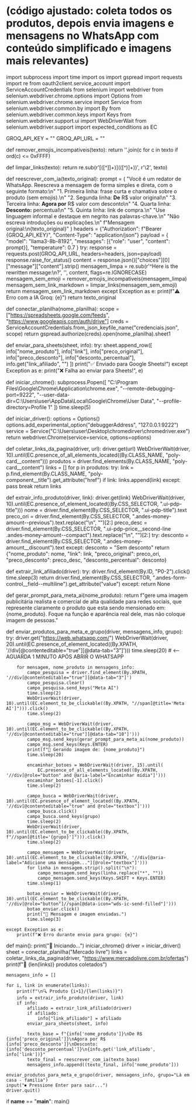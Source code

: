 # (código ajustado: coleta todos os produtos, depois envia imagens e mensagens no WhatsApp com conteúdo simplificado e imagens mais relevantes)
import subprocess
import time
import os
import gspread
import requests
import re
from oauth2client.service_account import ServiceAccountCredentials
from selenium import webdriver
from selenium.webdriver.chrome.options import Options
from selenium.webdriver.chrome.service import Service
from selenium.webdriver.common.by import By
from selenium.webdriver.common.keys import Keys
from selenium.webdriver.support.ui import WebDriverWait
from selenium.webdriver.support import expected_conditions as EC

GROQ_API_KEY = ""
GROQ_API_URL = ""

def remover_emojis_incompativeis(texto):
    return ''.join(c for c in texto if ord(c) <= 0xFFFF)

def limpar_links(texto):
    return re.sub(r'\[([^\]]+)\]\(([^\)]+)\)', r'\2', texto)

def reescrever_com_ia(texto_original):
    prompt = (
        "Você é um redator de WhatsApp. Reescreva a mensagem de forma simples e direta, com o seguinte formato:\n"
        "1. Primeira linha: frase curta e chamativa sobre o produto (sem emojis).\n"
        "2. Segunda linha: **De** R$ valor original\n"
        "3. Terceira linha: **Agora por** R$ valor com desconto\n"
        "4. Quarta linha: **Desconto:** percentual\n"
        "5. Quinta linha: link de compra.\n"
        "Use linguagem informal e destaque em negrito nas palavras-chave.\n"
        "Não escreva introduções ou explicações.\n"
        f"Mensagem original:\n{texto_original}"
    )
    headers = {"Authorization": f"Bearer {GROQ_API_KEY}", "Content-Type": "application/json"}
    payload = {
        "model": "llama3-8b-8192",
        "messages": [{"role": "user", "content": prompt}],
        "temperature": 0.7
    }
    try:
        response = requests.post(GROQ_API_URL, headers=headers, json=payload)
        response.raise_for_status()
        content = response.json()["choices"][0]["message"]["content"].strip()
        mensagem_limpa = re.sub(r'^Here is the rewritten message:\n?', '', content, flags=re.IGNORECASE)
        mensagem_sem_emoji = remover_emojis_incompativeis(mensagem_limpa)
        mensagem_sem_link_markdown = limpar_links(mensagem_sem_emoji)
        return mensagem_sem_link_markdown
    except Exception as e:
        print(f"⚠️ Erro com a IA Groq: {e}")
        return texto_original

def conectar_planilha(nome_planilha):
    scope = ["https://spreadsheets.google.com/feeds", "https://www.googleapis.com/auth/drive"]
    creds = ServiceAccountCredentials.from_json_keyfile_name("credenciais.json", scope)
    return gspread.authorize(creds).open(nome_planilha).sheet1

def enviar_para_sheets(sheet, info):
    try:
        sheet.append_row([
            info["nome_produto"], info["link"], info["preco_original"], info["preco_desconto"],
            info["desconto_percentual"], info.get("link_afiliado", "")
        ])
        print("✅ Enviado para Google Sheets!")
    except Exception as e:
        print("❌ Falha ao enviar para Sheets!", e)

def iniciar_chrome():
    subprocess.Popen([
        "C:\\Program Files\\Google\\Chrome\\Application\\chrome.exe",
        "--remote-debugging-port=9222",
        "--user-data-dir=C:\\Users\\user\\AppData\\Local\\Google\\Chrome\\User Data",
        "--profile-directory=Profile 1"
    ])
    time.sleep(5)

def iniciar_driver():
    options = Options()
    options.add_experimental_option("debuggerAddress", "127.0.0.1:9222")
    service = Service("C:\\Users\\user\\Desktop\\chromedirver\\chromedriver.exe")
    return webdriver.Chrome(service=service, options=options)

def coletar_links_da_pagina(driver, url):
    driver.get(url)
    WebDriverWait(driver, 10).until(EC.presence_of_all_elements_located((By.CLASS_NAME, "poly-card__content")))
    produtos = driver.find_elements(By.CLASS_NAME, "poly-card__content")
    links = []
    for p in produtos:
        try:
            link = p.find_element(By.CLASS_NAME, "poly-component__title").get_attribute("href")
            if link: links.append(link)
        except: pass
        break
    return links

def extrair_info_produto(driver, link):
    driver.get(link)
    WebDriverWait(driver, 10).until(EC.presence_of_element_located((By.CSS_SELECTOR, ".ui-pdp-title")))
    nome = driver.find_element(By.CSS_SELECTOR, ".ui-pdp-title").text
    preco_ori = driver.find_element(By.CSS_SELECTOR, ".andes-money-amount--previous").text.replace("\n", "")[2:]
    preco_desc = driver.find_element(By.CSS_SELECTOR, ".ui-pdp-price__second-line .andes-money-amount--compact").text.replace("\n", "")[2:]
    try:
        desconto = driver.find_element(By.CSS_SELECTOR, ".andes-money-amount__discount").text
    except:
        desconto = "Sem desconto"
    return {"nome_produto": nome, "link": link, "preco_original": preco_ori, "preco_desconto": preco_desc, "desconto_percentual": desconto}

def extrair_link_afiliado(driver):
    try:
        driver.find_element(By.ID, "P0-2").click()
        time.sleep(3)
        return driver.find_element(By.CSS_SELECTOR, ".andes-form-control__field--multiline").get_attribute("value")
    except:
        return None

def gerar_prompt_para_meta_ai(nome_produto):
    return f"gere uma imagem publicitária realista e comercial de alta qualidade para redes sociais, que represente claramente o produto que esta sendo mensionado em: {nome_produto}. Foque na função e aparência real dele, mas não coloque imagem de pessoas."

def enviar_produtos_para_meta_e_grupo(driver, mensagens_info, grupo):
    try:
        driver.get("https://web.whatsapp.com/")
        WebDriverWait(driver, 20).until(EC.presence_of_element_located((By.XPATH, '//div[@contenteditable="true"][@data-tab="3"]')))
        time.sleep(20)  # <-- AGUARDA 1 MINUTO APÓS ABRIR O WHATSAPP

        for mensagem, nome_produto in mensagens_info:
            campo_pesquisa = driver.find_element(By.XPATH, '//div[@contenteditable="true"][@data-tab="3"]')
            campo_pesquisa.clear()
            campo_pesquisa.send_keys("Meta AI")
            time.sleep(2)
            WebDriverWait(driver, 10).until(EC.element_to_be_clickable((By.XPATH, "//span[@title='Meta AI']"))).click()
            time.sleep(2)

            campo_msg = WebDriverWait(driver, 10).until(EC.element_to_be_clickable((By.XPATH, '//div[@contenteditable="true"][@data-tab="10"]')))
            campo_msg.send_keys(gerar_prompt_para_meta_ai(nome_produto))
            campo_msg.send_keys(Keys.ENTER)
            print(f"🎨 Gerando imagem de: {nome_produto}")
            time.sleep(20)

            encaminhar_botoes = WebDriverWait(driver, 15).until(
                EC.presence_of_all_elements_located((By.XPATH, '//div[@role="button" and @aria-label="Encaminhar mídia"]')))
            encaminhar_botoes[-1].click()
            time.sleep(2)

            campo_busca = WebDriverWait(driver, 10).until(EC.presence_of_element_located((By.XPATH, '//div[@contenteditable="true" and @role="textbox"]')))
            campo_busca.click()
            campo_busca.send_keys(grupo)
            time.sleep(2)
            WebDriverWait(driver, 10).until(EC.element_to_be_clickable((By.XPATH, f"//span[@title='{grupo}']"))).click()
            time.sleep(2)

            campo_mensagem = WebDriverWait(driver, 10).until(EC.element_to_be_clickable((By.XPATH, '//div[@aria-label="Adicione uma mensagem..."][@role="textbox"]')))
            for linha in mensagem.strip().split("\n"):
                campo_mensagem.send_keys(linha.replace("*", ""))
                campo_mensagem.send_keys(Keys.SHIFT + Keys.ENTER)
            time.sleep(1)

            botao_enviar = WebDriverWait(driver, 10).until(EC.element_to_be_clickable((By.XPATH, '//div[@role="button"]//span[@data-icon="wds-ic-send-filled"]')))
            botao_enviar.click()
            print("📨 Mensagem e imagem enviadas.")
            time.sleep(3)

    except Exception as e:
        print(f"❌ Erro durante envio para grupo: {e}")

def main():
    print("🚀 Iniciando...")
    iniciar_chrome()
    driver = iniciar_driver()
    sheet = conectar_planilha("Mercado livre")
    links = coletar_links_da_pagina(driver, "https://www.mercadolivre.com.br/ofertas")
    print(f"🔗 {len(links)} produtos coletados")

    mensagens_info = []

    for i, link in enumerate(links):
        print(f"\n🔍 Produto {i+1}/{len(links)}")
        info = extrair_info_produto(driver, link)
        if info:
            afiliado = extrair_link_afiliado(driver)
            if afiliado:
                info["link_afiliado"] = afiliado
            enviar_para_sheets(sheet, info)

            texto_base = f"{info['nome_produto']}\nDe R$ {info['preco_original']}\nAgora por R$ {info['preco_desconto']}\nDesconto: {info['desconto_percentual']}\n{info.get('link_afiliado', info['link'])}"
            texto_final = reescrever_com_ia(texto_base)
            mensagens_info.append((texto_final, info['nome_produto']))

    enviar_produtos_para_meta_e_grupo(driver, mensagens_info, grupo="Lá em casa - familia")
    input("⏹ Pressione Enter para sair...")
    driver.quit()

if __name__ == "__main__":
    main()
